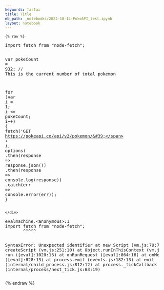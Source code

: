 ```yaml
---
keywords: fastai
title: Title
nb_path: _notebooks/2022-10-14-PokeAPI_test.ipynb
layout: notebook
---
```


<!--
#################################################
### THIS FILE WAS AUTOGENERATED! DO NOT EDIT! ###
#################################################
# file to edit: _notebooks/2022-10-14-PokeAPI_test.ipynb
-->

<div class="container" id="notebook-container">
        
    {% raw %}
    
<div class="cell border-box-sizing code_cell rendered">
<div class="input">

<div class="inner_cell">
    <div class="input_area">
<div class=" highlight hl-javascript"><pre><span></span><span class="kr">import</span> <span class="nx">fetch</span> <span class="nx">from</span> <span class="s2">&quot;node-fetch&quot;</span><span class="p">;</span>

<span class="kd">var</span> <span class="nx">pokeCount</span> <span class="o">=</span> <span class="mf">932</span><span class="p">;</span> <span class="c1">// This is the current number of total pokemon</span>

<span class="k">for</span> <span class="p">(</span><span class="kd">var</span> <span class="nx">i</span> <span class="o">=</span> <span class="mf">1</span><span class="p">;</span> <span class="nx">i</span> <span class="o">&lt;=</span> <span class="nx">pokeCount</span><span class="p">;</span> <span class="nx">i</span><span class="o">++</span><span class="p">)</span> <span class="p">{</span>
    <span class="nx">fetch</span><span class="p">(</span><span class="s1">&#39;GET https://pokeapi.co/api/v2/pokemon/&#39;</span> <span class="o">+</span> <span class="nx">i</span><span class="p">,</span> <span class="nx">options</span><span class="p">)</span>
    <span class="p">.</span><span class="nx">then</span><span class="p">(</span><span class="nx">response</span> <span class="p">=&gt;</span> <span class="nx">response</span><span class="p">.</span><span class="nx">json</span><span class="p">())</span>
    <span class="p">.</span><span class="nx">then</span><span class="p">(</span><span class="nx">response</span> <span class="p">=&gt;</span> <span class="nx">console</span><span class="p">.</span><span class="nx">log</span><span class="p">(</span><span class="nx">response</span><span class="p">))</span>
    <span class="p">.</span><span class="k">catch</span><span class="p">(</span><span class="nx">err</span> <span class="p">=&gt;</span> <span class="nx">console</span><span class="p">.</span><span class="nx">error</span><span class="p">(</span><span class="nx">err</span><span class="p">));</span>
<span class="p">}</span>
</pre></div>

    </div>
</div>
</div>

<div class="output_wrapper">
<div class="output">

<div class="output_area">

<div class="output_subarea output_text output_error">
<pre>
evalmachine.&lt;anonymous&gt;:1
import fetch from &#34;node-fetch&#34;;
       ^^^^^

SyntaxError: Unexpected identifier
    at new Script (vm.js:79:7)
    at createScript (vm.js:251:10)
    at Object.runInThisContext (vm.js:303:10)
    at run ([eval]:1020:15)
    at onRunRequest ([eval]:864:18)
    at onMessage ([eval]:828:13)
    at process.emit (events.js:182:13)
    at emit (internal/child_process.js:812:12)
    at process._tickCallback (internal/process/next_tick.js:63:19)</pre>
</div>
</div>

</div>
</div>

</div>
    {% endraw %}

</div>
 

